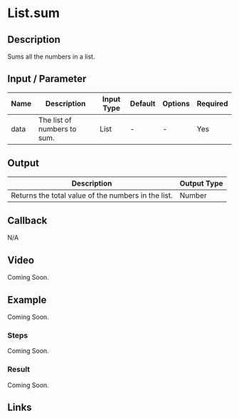 # List.sum

## Description

Sums all the numbers in a list.

## Input / Parameter

| Name | Description | Input Type | Default | Options | Required |
| ------ | ------ | ------ | ------ | ------ | ------ |
| data | The list of numbers to sum. | List | - | - | Yes |

## Output

| Description | Output Type |
| ------ | ------ |
| Returns the total value of the numbers in the list. | Number |

## Callback

N/A

## Video

Coming Soon.

<!-- Format: [![Video]({image-path}?raw=true)]({url-link}) -->

## Example

Coming Soon.

<!-- Share a scenario, like a user requirements. -->

### Steps

Coming Soon.

<!-- Show the steps and share some screenshots.

1. .....

Format: ![]({image-path}?raw=true) -->

### Result

Coming Soon.

<!-- Explain the output.

Format: ![]({image-path}?raw=true) -->

## Links